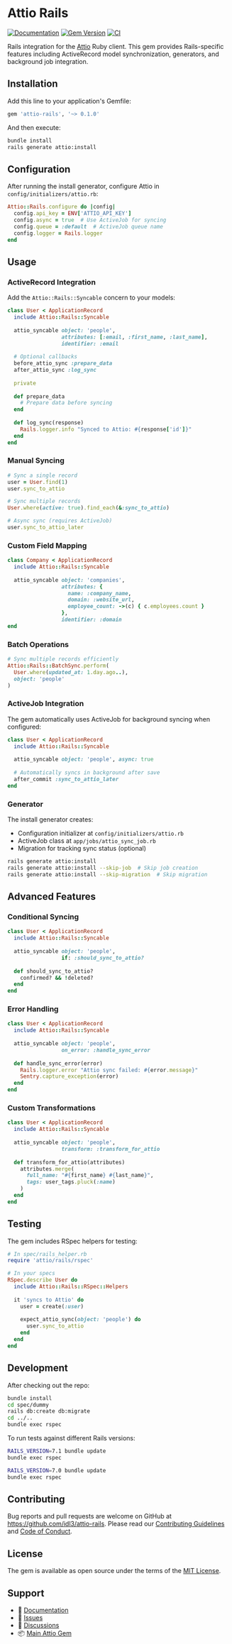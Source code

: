 # Attio Rails

[![Documentation](https://img.shields.io/badge/docs-yard-blue.svg)](https://idl3.github.io/attio-rails)
[![Gem Version](https://badge.fury.io/rb/attio-rails.svg)](https://badge.fury.io/rb/attio-rails)
[![CI](https://github.com/idl3/attio-rails/actions/workflows/ci.yml/badge.svg)](https://github.com/idl3/attio-rails/actions/workflows/ci.yml)

Rails integration for the [Attio](https://github.com/idl3/attio) Ruby client. This gem provides Rails-specific features including ActiveRecord model synchronization, generators, and background job integration.

## Installation

Add this line to your application's Gemfile:

```ruby
gem 'attio-rails', '~> 0.1.0'
```

And then execute:

```bash
bundle install
rails generate attio:install
```

## Configuration

After running the install generator, configure Attio in `config/initializers/attio.rb`:

```ruby
Attio::Rails.configure do |config|
  config.api_key = ENV['ATTIO_API_KEY']
  config.async = true  # Use ActiveJob for syncing
  config.queue = :default  # ActiveJob queue name
  config.logger = Rails.logger
end
```

## Usage

### ActiveRecord Integration

Add the `Attio::Rails::Syncable` concern to your models:

```ruby
class User < ApplicationRecord
  include Attio::Rails::Syncable
  
  attio_syncable object: 'people',
                 attributes: [:email, :first_name, :last_name],
                 identifier: :email
  
  # Optional callbacks
  before_attio_sync :prepare_data
  after_attio_sync :log_sync
  
  private
  
  def prepare_data
    # Prepare data before syncing
  end
  
  def log_sync(response)
    Rails.logger.info "Synced to Attio: #{response['id']}"
  end
end
```

### Manual Syncing

```ruby
# Sync a single record
user = User.find(1)
user.sync_to_attio

# Sync multiple records
User.where(active: true).find_each(&:sync_to_attio)

# Async sync (requires ActiveJob)
user.sync_to_attio_later
```

### Custom Field Mapping

```ruby
class Company < ApplicationRecord
  include Attio::Rails::Syncable
  
  attio_syncable object: 'companies',
                 attributes: {
                   name: :company_name,
                   domain: :website_url,
                   employee_count: ->(c) { c.employees.count }
                 },
                 identifier: :domain
end
```

### Batch Operations

```ruby
# Sync multiple records efficiently
Attio::Rails::BatchSync.perform(
  User.where(updated_at: 1.day.ago..),
  object: 'people'
)
```

### ActiveJob Integration

The gem automatically uses ActiveJob for background syncing when configured:

```ruby
class User < ApplicationRecord
  include Attio::Rails::Syncable
  
  attio_syncable object: 'people', async: true
  
  # Automatically syncs in background after save
  after_commit :sync_to_attio_later
end
```

### Generator

The install generator creates:
- Configuration initializer at `config/initializers/attio.rb`
- ActiveJob class at `app/jobs/attio_sync_job.rb`
- Migration for tracking sync status (optional)

```bash
rails generate attio:install
rails generate attio:install --skip-job  # Skip job creation
rails generate attio:install --skip-migration  # Skip migration
```

## Advanced Features

### Conditional Syncing

```ruby
class User < ApplicationRecord
  include Attio::Rails::Syncable
  
  attio_syncable object: 'people',
                 if: :should_sync_to_attio?
  
  def should_sync_to_attio?
    confirmed? && !deleted?
  end
end
```

### Error Handling

```ruby
class User < ApplicationRecord
  include Attio::Rails::Syncable
  
  attio_syncable object: 'people',
                 on_error: :handle_sync_error
  
  def handle_sync_error(error)
    Rails.logger.error "Attio sync failed: #{error.message}"
    Sentry.capture_exception(error)
  end
end
```

### Custom Transformations

```ruby
class User < ApplicationRecord
  include Attio::Rails::Syncable
  
  attio_syncable object: 'people',
                 transform: :transform_for_attio
  
  def transform_for_attio(attributes)
    attributes.merge(
      full_name: "#{first_name} #{last_name}",
      tags: user_tags.pluck(:name)
    )
  end
end
```

## Testing

The gem includes RSpec helpers for testing:

```ruby
# In spec/rails_helper.rb
require 'attio/rails/rspec'

# In your specs
RSpec.describe User do
  include Attio::Rails::RSpec::Helpers
  
  it 'syncs to Attio' do
    user = create(:user)
    
    expect_attio_sync(object: 'people') do
      user.sync_to_attio
    end
  end
end
```

## Development

After checking out the repo:

```bash
bundle install
cd spec/dummy
rails db:create db:migrate
cd ../..
bundle exec rspec
```

To run tests against different Rails versions:

```bash
RAILS_VERSION=7.1 bundle update
bundle exec rspec

RAILS_VERSION=7.0 bundle update
bundle exec rspec
```

## Contributing

Bug reports and pull requests are welcome on GitHub at https://github.com/idl3/attio-rails. Please read our [Contributing Guidelines](CONTRIBUTING.md) and [Code of Conduct](CODE_OF_CONDUCT.md).

## License

The gem is available as open source under the terms of the [MIT License](https://opensource.org/licenses/MIT).

## Support

- 📖 [Documentation](https://idl3.github.io/attio-rails)
- 🐛 [Issues](https://github.com/idl3/attio-rails/issues)
- 💬 [Discussions](https://github.com/idl3/attio-rails/discussions)
- 📦 [Main Attio Gem](https://github.com/idl3/attio)